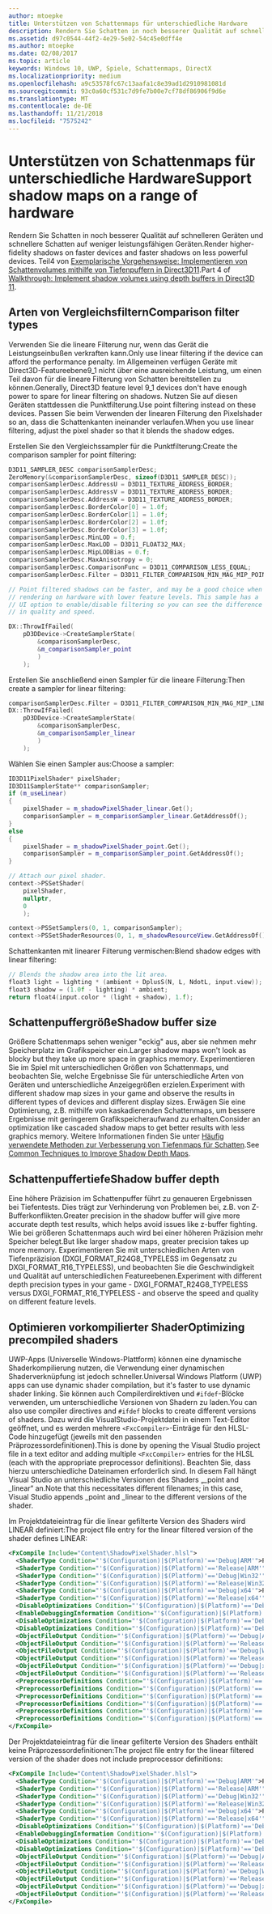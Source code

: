 ```yaml
---
author: mtoepke
title: Unterstützen von Schattenmaps für unterschiedliche Hardware
description: Rendern Sie Schatten in noch besserer Qualität auf schnelleren Geräten und schnellere Schatten auf weniger leistungsfähigen Geräten.
ms.assetid: d97c0544-44f2-4e29-5e02-54c45e0dff4e
ms.author: mtoepke
ms.date: 02/08/2017
ms.topic: article
keywords: Windows 10, UWP, Spiele, Schattenmaps, DirectX
ms.localizationpriority: medium
ms.openlocfilehash: a9c53578fc67c13aafa1c8e39ad1d2910981081d
ms.sourcegitcommit: 93c0a60cf531c7d9fe7b00e7cf78df86906f9d6e
ms.translationtype: MT
ms.contentlocale: de-DE
ms.lasthandoff: 11/21/2018
ms.locfileid: "7575242"
---
```

# <a name="support-shadow-maps-on-a-range-of-hardware"></a><span data-ttu-id="9b45b-104">Unterstützen von Schattenmaps für unterschiedliche Hardware</span><span class="sxs-lookup"><span data-stu-id="9b45b-104">Support shadow maps on a range of hardware</span></span>




<span data-ttu-id="9b45b-105">Rendern Sie Schatten in noch besserer Qualität auf schnelleren Geräten und schnellere Schatten auf weniger leistungsfähigen Geräten.</span><span class="sxs-lookup"><span data-stu-id="9b45b-105">Render higher-fidelity shadows on faster devices and faster shadows on less powerful devices.</span></span> <span data-ttu-id="9b45b-106">Teil4 von [Exemplarische Vorgehensweise: Implementieren von Schattenvolumes mithilfe von Tiefenpuffern in Direct3D11](implementing-depth-buffers-for-shadow-mapping.md).</span><span class="sxs-lookup"><span data-stu-id="9b45b-106">Part 4 of [Walkthrough: Implement shadow volumes using depth buffers in Direct3D 11](implementing-depth-buffers-for-shadow-mapping.md).</span></span>

## <a name="comparison-filter-types"></a><span data-ttu-id="9b45b-107">Arten von Vergleichsfiltern</span><span class="sxs-lookup"><span data-stu-id="9b45b-107">Comparison filter types</span></span>


<span data-ttu-id="9b45b-108">Verwenden Sie die lineare Filterung nur, wenn das Gerät die Leistungseinbußen verkraften kann.</span><span class="sxs-lookup"><span data-stu-id="9b45b-108">Only use linear filtering if the device can afford the performance penalty.</span></span> <span data-ttu-id="9b45b-109">Im Allgemeinen verfügen Geräte mit Direct3D-Featureebene9\_1 nicht über eine ausreichende Leistung, um einen Teil davon für die lineare Filterung von Schatten bereitstellen zu können.</span><span class="sxs-lookup"><span data-stu-id="9b45b-109">Generally, Direct3D feature level 9\_1 devices don't have enough power to spare for linear filtering on shadows.</span></span> <span data-ttu-id="9b45b-110">Nutzen Sie auf diesen Geräten stattdessen die Punktfilterung.</span><span class="sxs-lookup"><span data-stu-id="9b45b-110">Use point filtering instead on these devices.</span></span> <span data-ttu-id="9b45b-111">Passen Sie beim Verwenden der linearen Filterung den Pixelshader so an, dass die Schattenkanten ineinander verlaufen.</span><span class="sxs-lookup"><span data-stu-id="9b45b-111">When you use linear filtering, adjust the pixel shader so that it blends the shadow edges.</span></span>

<span data-ttu-id="9b45b-112">Erstellen Sie den Vergleichssampler für die Punktfilterung:</span><span class="sxs-lookup"><span data-stu-id="9b45b-112">Create the comparison sampler for point filtering:</span></span>

```cpp
D3D11_SAMPLER_DESC comparisonSamplerDesc;
ZeroMemory(&comparisonSamplerDesc, sizeof(D3D11_SAMPLER_DESC));
comparisonSamplerDesc.AddressU = D3D11_TEXTURE_ADDRESS_BORDER;
comparisonSamplerDesc.AddressV = D3D11_TEXTURE_ADDRESS_BORDER;
comparisonSamplerDesc.AddressW = D3D11_TEXTURE_ADDRESS_BORDER;
comparisonSamplerDesc.BorderColor[0] = 1.0f;
comparisonSamplerDesc.BorderColor[1] = 1.0f;
comparisonSamplerDesc.BorderColor[2] = 1.0f;
comparisonSamplerDesc.BorderColor[3] = 1.0f;
comparisonSamplerDesc.MinLOD = 0.f;
comparisonSamplerDesc.MaxLOD = D3D11_FLOAT32_MAX;
comparisonSamplerDesc.MipLODBias = 0.f;
comparisonSamplerDesc.MaxAnisotropy = 0;
comparisonSamplerDesc.ComparisonFunc = D3D11_COMPARISON_LESS_EQUAL;
comparisonSamplerDesc.Filter = D3D11_FILTER_COMPARISON_MIN_MAG_MIP_POINT;

// Point filtered shadows can be faster, and may be a good choice when
// rendering on hardware with lower feature levels. This sample has a
// UI option to enable/disable filtering so you can see the difference
// in quality and speed.

DX::ThrowIfFailed(
    pD3DDevice->CreateSamplerState(
        &comparisonSamplerDesc,
        &m_comparisonSampler_point
        )
    );
```

<span data-ttu-id="9b45b-113">Erstellen Sie anschließend einen Sampler für die lineare Filterung:</span><span class="sxs-lookup"><span data-stu-id="9b45b-113">Then create a sampler for linear filtering:</span></span>

```cpp
comparisonSamplerDesc.Filter = D3D11_FILTER_COMPARISON_MIN_MAG_MIP_LINEAR;
DX::ThrowIfFailed(
    pD3DDevice->CreateSamplerState(
        &comparisonSamplerDesc,
        &m_comparisonSampler_linear
        )
    );
```

<span data-ttu-id="9b45b-114">Wählen Sie einen Sampler aus:</span><span class="sxs-lookup"><span data-stu-id="9b45b-114">Choose a sampler:</span></span>

```cpp
ID3D11PixelShader* pixelShader;
ID3D11SamplerState** comparisonSampler;
if (m_useLinear)
{
    pixelShader = m_shadowPixelShader_linear.Get();
    comparisonSampler = m_comparisonSampler_linear.GetAddressOf();
}
else
{
    pixelShader = m_shadowPixelShader_point.Get();
    comparisonSampler = m_comparisonSampler_point.GetAddressOf();
}

// Attach our pixel shader.
context->PSSetShader(
    pixelShader,
    nullptr,
    0
    );

context->PSSetSamplers(0, 1, comparisonSampler);
context->PSSetShaderResources(0, 1, m_shadowResourceView.GetAddressOf());
```

<span data-ttu-id="9b45b-115">Schattenkanten mit linearer Filterung vermischen:</span><span class="sxs-lookup"><span data-stu-id="9b45b-115">Blend shadow edges with linear filtering:</span></span>

```cpp
// Blends the shadow area into the lit area.
float3 light = lighting * (ambient + DplusS(N, L, NdotL, input.view));
float3 shadow = (1.0f - lighting) * ambient;
return float4(input.color * (light + shadow), 1.f);
```

## <a name="shadow-buffer-size"></a><span data-ttu-id="9b45b-116">Schattenpuffergröße</span><span class="sxs-lookup"><span data-stu-id="9b45b-116">Shadow buffer size</span></span>


<span data-ttu-id="9b45b-117">Größere Schattenmaps sehen weniger "eckig" aus, aber sie nehmen mehr Speicherplatz im Grafikspeicher ein.</span><span class="sxs-lookup"><span data-stu-id="9b45b-117">Larger shadow maps won't look as blocky but they take up more space in graphics memory.</span></span> <span data-ttu-id="9b45b-118">Experimentieren Sie im Spiel mit unterschiedlichen Größen von Schattenmaps, und beobachten Sie, welche Ergebnisse Sie für unterschiedliche Arten von Geräten und unterschiedliche Anzeigegrößen erzielen.</span><span class="sxs-lookup"><span data-stu-id="9b45b-118">Experiment with different shadow map sizes in your game and observe the results in different types of devices and different display sizes.</span></span> <span data-ttu-id="9b45b-119">Erwägen Sie eine Optimierung, z.B. mithilfe von kaskadierenden Schattenmaps, um bessere Ergebnisse mit geringerem Grafikspeicheraufwand zu erhalten.</span><span class="sxs-lookup"><span data-stu-id="9b45b-119">Consider an optimization like cascaded shadow maps to get better results with less graphics memory.</span></span> <span data-ttu-id="9b45b-120">Weitere Informationen finden Sie unter [Häufig verwendete Methoden zur Verbesserung von Tiefenmaps für Schatten](https://msdn.microsoft.com/library/windows/desktop/ee416324).</span><span class="sxs-lookup"><span data-stu-id="9b45b-120">See [Common Techniques to Improve Shadow Depth Maps](https://msdn.microsoft.com/library/windows/desktop/ee416324).</span></span>

## <a name="shadow-buffer-depth"></a><span data-ttu-id="9b45b-121">Schattenpuffertiefe</span><span class="sxs-lookup"><span data-stu-id="9b45b-121">Shadow buffer depth</span></span>


<span data-ttu-id="9b45b-122">Eine höhere Präzision im Schattenpuffer führt zu genaueren Ergebnissen bei Tiefentests. Dies trägt zur Verhinderung von Problemen bei, z.B. von Z-Bufferkonflikten.</span><span class="sxs-lookup"><span data-stu-id="9b45b-122">Greater precision in the shadow buffer will give more accurate depth test results, which helps avoid issues like z-buffer fighting.</span></span> <span data-ttu-id="9b45b-123">Wie bei größeren Schattenmaps auch wird bei einer höheren Präzision mehr Speicher belegt.</span><span class="sxs-lookup"><span data-stu-id="9b45b-123">But like larger shadow maps, greater precision takes up more memory.</span></span> <span data-ttu-id="9b45b-124">Experimentieren Sie mit unterschiedlichen Arten von Tiefenpräzision (DXGI\_FORMAT\_R24G8\_TYPELESS im Gegensatz zu DXGI\_FORMAT\_R16\_TYPELESS), und beobachten Sie die Geschwindigkeit und Qualität auf unterschiedlichen Featureebenen.</span><span class="sxs-lookup"><span data-stu-id="9b45b-124">Experiment with different depth precision types in your game - DXGI\_FORMAT\_R24G8\_TYPELESS versus DXGI\_FORMAT\_R16\_TYPELESS - and observe the speed and quality on different feature levels.</span></span>

## <a name="optimizing-precompiled-shaders"></a><span data-ttu-id="9b45b-125">Optimieren vorkompilierter Shader</span><span class="sxs-lookup"><span data-stu-id="9b45b-125">Optimizing precompiled shaders</span></span>


<span data-ttu-id="9b45b-126">UWP-Apps (Universelle Windows-Plattform) können eine dynamische Shaderkompilierung nutzen, die Verwendung einer dynamischen Shaderverknüpfung ist jedoch schneller.</span><span class="sxs-lookup"><span data-stu-id="9b45b-126">Universal Windows Platform (UWP) apps can use dynamic shader compilation, but it's faster to use dynamic shader linking.</span></span> <span data-ttu-id="9b45b-127">Sie können auch Compilerdirektiven und `#ifdef`-Blöcke verwenden, um unterschiedliche Versionen von Shadern zu laden.</span><span class="sxs-lookup"><span data-stu-id="9b45b-127">You can also use compiler directives and `#ifdef` blocks to create different versions of shaders.</span></span> <span data-ttu-id="9b45b-128">Dazu wird die VisualStudio-Projektdatei in einem Text-Editor geöffnet, und es werden mehrere `<FxcCompiler>`-Einträge für den HLSL-Code hinzugefügt (jeweils mit den passenden Präprozessordefinitionen).</span><span class="sxs-lookup"><span data-stu-id="9b45b-128">This is done by opening the Visual Studio project file in a text editor and adding multiple `<FxcCompiler>` entries for the HLSL (each with the appropriate preprocessor definitions).</span></span> <span data-ttu-id="9b45b-129">Beachten Sie, dass hierzu unterschiedliche Dateinamen erforderlich sind. In diesem Fall hängt Visual Studio an unterschiedliche Versionen des Shaders „\_point and \_linear“ an.</span><span class="sxs-lookup"><span data-stu-id="9b45b-129">Note that this necessitates different filenames; in this case, Visual Studio appends \_point and \_linear to the different versions of the shader.</span></span>

<span data-ttu-id="9b45b-130">Im Projektdateieintrag für die linear gefilterte Version des Shaders wird LINEAR definiert:</span><span class="sxs-lookup"><span data-stu-id="9b45b-130">The project file entry for the linear filtered version of the shader defines LINEAR:</span></span>

```xml
<FxCompile Include="Content\ShadowPixelShader.hlsl">
  <ShaderType Condition="'$(Configuration)|$(Platform)'=='Debug|ARM'">Pixel</ShaderType>
  <ShaderType Condition="'$(Configuration)|$(Platform)'=='Release|ARM'">Pixel</ShaderType>
  <ShaderType Condition="'$(Configuration)|$(Platform)'=='Debug|Win32'">Pixel</ShaderType>
  <ShaderType Condition="'$(Configuration)|$(Platform)'=='Release|Win32'">Pixel</ShaderType>
  <ShaderType Condition="'$(Configuration)|$(Platform)'=='Debug|x64'">Pixel</ShaderType>
  <ShaderType Condition="'$(Configuration)|$(Platform)'=='Release|x64'">Pixel</ShaderType>
  <DisableOptimizations Condition="'$(Configuration)|$(Platform)'=='Debug|ARM'">false</DisableOptimizations>
  <EnableDebuggingInformation Condition="'$(Configuration)|$(Platform)'=='Debug|ARM'">true</EnableDebuggingInformation>
  <DisableOptimizations Condition="'$(Configuration)|$(Platform)'=='Debug|Win32'">false</DisableOptimizations>
  <DisableOptimizations Condition="'$(Configuration)|$(Platform)'=='Debug|x64'">false</DisableOptimizations>
  <ObjectFileOutput Condition="'$(Configuration)|$(Platform)'=='Debug|ARM'">$(OutDir)%(Filename)_linear.cso</ObjectFileOutput>
  <ObjectFileOutput Condition="'$(Configuration)|$(Platform)'=='Release|ARM'">$(OutDir)%(Filename)_linear.cso</ObjectFileOutput>
  <ObjectFileOutput Condition="'$(Configuration)|$(Platform)'=='Debug|Win32'">$(OutDir)%(Filename)_linear.cso</ObjectFileOutput>
  <ObjectFileOutput Condition="'$(Configuration)|$(Platform)'=='Release|Win32'">$(OutDir)%(Filename)_linear.cso</ObjectFileOutput>
  <ObjectFileOutput Condition="'$(Configuration)|$(Platform)'=='Debug|x64'">$(OutDir)%(Filename)_linear.cso</ObjectFileOutput>
  <ObjectFileOutput Condition="'$(Configuration)|$(Platform)'=='Release|x64'">$(OutDir)%(Filename)_linear.cso</ObjectFileOutput>
  <PreprocessorDefinitions Condition="'$(Configuration)|$(Platform)'=='Debug|ARM'">LINEAR</PreprocessorDefinitions>
  <PreprocessorDefinitions Condition="'$(Configuration)|$(Platform)'=='Release|ARM'">LINEAR</PreprocessorDefinitions>
  <PreprocessorDefinitions Condition="'$(Configuration)|$(Platform)'=='Debug|Win32'">LINEAR</PreprocessorDefinitions>
  <PreprocessorDefinitions Condition="'$(Configuration)|$(Platform)'=='Release|Win32'">LINEAR</PreprocessorDefinitions>
  <PreprocessorDefinitions Condition="'$(Configuration)|$(Platform)'=='Debug|x64'">LINEAR</PreprocessorDefinitions>
  <PreprocessorDefinitions Condition="'$(Configuration)|$(Platform)'=='Release|x64'">LINEAR</PreprocessorDefinitions>
</FxCompile>
```

<span data-ttu-id="9b45b-131">Der Projektdateieintrag für die linear gefilterte Version des Shaders enthält keine Präprozessordefinitionen:</span><span class="sxs-lookup"><span data-stu-id="9b45b-131">The project file entry for the linear filtered version of the shader does not include preprocessor definitions:</span></span>

```xml
<FxCompile Include="Content\ShadowPixelShader.hlsl">
  <ShaderType Condition="'$(Configuration)|$(Platform)'=='Debug|ARM'">Pixel</ShaderType>
  <ShaderType Condition="'$(Configuration)|$(Platform)'=='Release|ARM'">Pixel</ShaderType>
  <ShaderType Condition="'$(Configuration)|$(Platform)'=='Debug|Win32'">Pixel</ShaderType>
  <ShaderType Condition="'$(Configuration)|$(Platform)'=='Release|Win32'">Pixel</ShaderType>
  <ShaderType Condition="'$(Configuration)|$(Platform)'=='Debug|x64'">Pixel</ShaderType>
  <ShaderType Condition="'$(Configuration)|$(Platform)'=='Release|x64'">Pixel</ShaderType>
  <DisableOptimizations Condition="'$(Configuration)|$(Platform)'=='Debug|ARM'">false</DisableOptimizations>
  <EnableDebuggingInformation Condition="'$(Configuration)|$(Platform)'=='Debug|ARM'">true</EnableDebuggingInformation>
  <DisableOptimizations Condition="'$(Configuration)|$(Platform)'=='Debug|Win32'">false</DisableOptimizations>
  <DisableOptimizations Condition="'$(Configuration)|$(Platform)'=='Debug|x64'">false</DisableOptimizations>
  <ObjectFileOutput Condition="'$(Configuration)|$(Platform)'=='Debug|ARM'">$(OutDir)%(Filename)_point.cso</ObjectFileOutput>
  <ObjectFileOutput Condition="'$(Configuration)|$(Platform)'=='Release|ARM'">$(OutDir)%(Filename)_point.cso</ObjectFileOutput>
  <ObjectFileOutput Condition="'$(Configuration)|$(Platform)'=='Debug|Win32'">$(OutDir)%(Filename)_point.cso</ObjectFileOutput>
  <ObjectFileOutput Condition="'$(Configuration)|$(Platform)'=='Release|Win32'">$(OutDir)%(Filename)_point.cso</ObjectFileOutput>
  <ObjectFileOutput Condition="'$(Configuration)|$(Platform)'=='Debug|x64'">$(OutDir)%(Filename)_point.cso</ObjectFileOutput>
  <ObjectFileOutput Condition="'$(Configuration)|$(Platform)'=='Release|x64'">$(OutDir)%(Filename)_point.cso</ObjectFileOutput>
</FxCompile>
```

 

 




